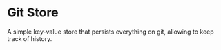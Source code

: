 # Git Store
A simple key-value store that persists everything on git, allowing to keep track of history.
